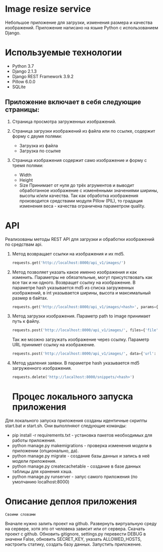 # Image resize service

Небольшое приложение для загрузки, изменения размера и качества изображений. Приложение написано на языке Python с использованием Django.

# Используемые технологии

+ Python 3.7
+ Django 2.1.3
+ Django REST Framework 3.9.2
+ Pillow 6.0.0
+ SQLite

## Приложение включает в себя следующие страницы:

1. Страница просмотра загруженных изображений.

2.	Страница загрузки изображений из файла или по ссылке, содержит форму с двумя полями: 
    + Загрузка из файла
    + Загрузка по ссылке

3.	Страница изображения содержит само изображение и форму с тремя полями:
    + Width
    + Height 
    + Size 
Принимает от нуля до трёх агрументов и выводит обработанное изображение с изменёнными значениями ширины, высоты и/или качества. Так как обработка изображения производится средствами модуля Pillow (PIL), то градация изменения веса - качества ограничена параметром quality.

# API
Реализованы методы REST API для загрузки и обработки изображений по средствам api.
1. Метод возвращает ссылки на изображения и их md5.
    ```python
    requests.get('http://localhost:8000/api_v1/images/')
    ```
2. Метод позволяет указать какое именно изображения и как изменить. Параметры не обязательные, могут присутствовать как все так и ни одного. Возвращет ссылку на изображение.
    В параметре hash указывается md5 из списка загруженных изображений, в int указывается ширины, высота и максимальный размер в байтах.
    ```python
    requests.get('http://localhost:8000/api_v1/images/<hash>', params={'width':<int>, 'height':<int>, 'size':<int>}
    ```
3. Метод загрузки изображения.
    Параметр path to image принимает путь к файлу.
    ```python
    requests.post('http://localhost:8000/api_v1/images/', files={'file': open(<path to image>, 'br')})
    ```
    Так же мозжно загружать изображение через ссылку. Параметр URL принимет ссылку на изображение.
    ```python
    requests.post('http://localhost:8000/api_v1/images/', data={'url': <url>})
    ```
4. Метод удаления заявки.
    В параметре hash указывается md5 загруженного изображения.
    ```python
    requests.delete('http://localhost:8000/snippets/<hash>')
    ```
    
    # Процес локального запуска приложения
Для локального запуска приложения созданы идентичные скрипты start.bat и start.sh. Они выполлняют следующие команды:
+ pip install -r requirements.txt - установка пакетов необходимых для работы приложения.
+ python manage.py makemigrations - проверка изменения модели в приложении (опционально, да).
+ python manage.py migrate - создание базы данных и запись в неё модели приложения.
+ python manage.py createcachetable - создание в базе данных таблицы для хранения хэша.
+ python manage.py runserver - запус самого приложения (по умолчанию localhost:8000)

# Описание деплоя приложения
    Своими словами
Вначале нужно залить проект на github. Развернуть виртуальную среду на сервере, хотя это от человека зависит или от сервера. Скачать проект с github. Обновить gitignore, settings.py перевести DEBUG в значени False, обновить SECRET_KEY, указать ALLOWED_HOSTS, настроить статику, создать базу данных. Запустить приложение.
